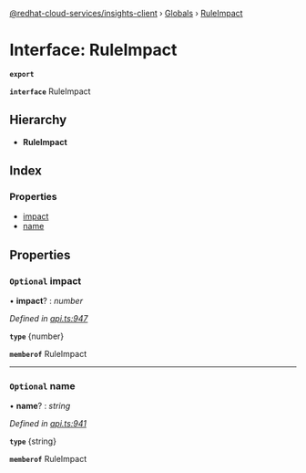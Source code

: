 [@redhat-cloud-services/insights-client](../README.md) › [Globals](../globals.md) › [RuleImpact](ruleimpact.md)

# Interface: RuleImpact

**`export`** 

**`interface`** RuleImpact

## Hierarchy

* **RuleImpact**

## Index

### Properties

* [impact](ruleimpact.md#optional-impact)
* [name](ruleimpact.md#optional-name)

## Properties

### `Optional` impact

• **impact**? : *number*

*Defined in [api.ts:947](https://github.com/RedHatInsights/javascript-clients/blob/master/packages/insights/api.ts#L947)*

**`type`** {number}

**`memberof`** RuleImpact

___

### `Optional` name

• **name**? : *string*

*Defined in [api.ts:941](https://github.com/RedHatInsights/javascript-clients/blob/master/packages/insights/api.ts#L941)*

**`type`** {string}

**`memberof`** RuleImpact
